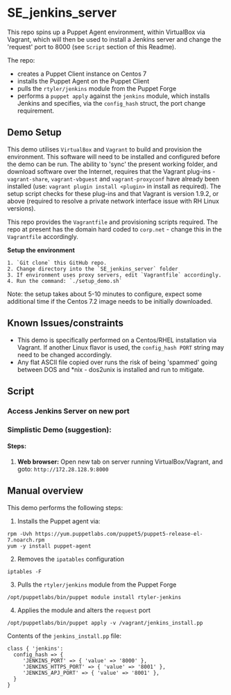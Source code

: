# SE_jenkins_server

This repo spins up a Puppet Agent environment, within VirtualBox via Vagrant, which will then be used to install a Jenkins server and change the 'request' port to 8000 (see `Script` section of this Readme).

The repo:
 * creates a Puppet Client instance on Centos 7
 * installs the Puppet Agent on the Puppet Client
 * pulls the `rtyler/jenkins` module from the Puppet Forge
 * performs a `puppet apply` against the `jenkins` module, which installs Jenkins and specifies, via the `config_hash` struct, the port change requirement.

## Demo Setup

This demo utilises `VirtualBox` and `Vagrant` to build and provision the environment. This software will need to be installed and configured before the demo can be run. The ability to 'sync' the present working folder, and download software over the Internet, requires that the Vagrant plug-ins - `vagrant-share`, `vagrant-vbguest` and `vagrant-proxyconf` have already been installed (use: `vagrant plugin install <plugin>` in install as required). The setup script checks for these plug-ins and that Vagrant is version 1.9.2, or above (required to resolve a private network interface issue with RH Linux versions).

This repo provides the `Vagrantfile` and provisioning scripts required. The repo at present has the domain hard coded to `corp.net` - change this in the `Vagrantfile` accordingly. 


**Setup the environment**

    1. `Git clone` this GitHub repo.
    2. Change directory into the `SE_jenkins_server` folder
    3. If environment uses proxy servers, edit `Vagrantfile` accordingly. 
    4. Run the command: `./setup_demo.sh`
Note: the setup takes about 5-10 minutes to configure, expect some additional time if the Centos 7.2 image needs to be initially downloaded.

## Known Issues/constraints
  * This demo is specifically performed on a Centos/RHEL installation via Vagrant. If another Linux flavor is used, the `config_hash PORT` string may need to be changed accordingly.
  * Any flat ASCII file copied over runs the risk of being 'spammed' going between DOS and *nix - dos2unix is installed and run to mitigate.

## Script

### Access Jenkins Server on new port

### Simplistic Demo (suggestion):

#### Steps:

1. **Web browser:** Open new tab on server running VirtualBox/Vagrant, and goto: `http://172.28.128.9:8000` 

## Manual overview

This demo performs the following steps:

1. Installs the Puppet agent via:
```
rpm -Uvh https://yum.puppetlabs.com/puppet5/puppet5-release-el-7.noarch.rpm
yum -y install puppet-agent
```

2. Removes the `ipatables` configuration
```
iptables -F
```

3. Pulls the `rtyler/jenkins` module from the Puppet Forge
```
/opt/puppetlabs/bin/puppet module install rtyler-jenkins
```

4. Applies the module and alters the `request` port
```
/opt/puppetlabs/bin/puppet apply -v /vagrant/jenkins_install.pp
```

Contents of the `jenkins_install.pp` file:
```
class { 'jenkins':
  config_hash => {
     'JENKINS_PORT' => { 'value' => '8000' },   
     'JENKINS_HTTPS_PORT' => { 'value' => '8001' },  
     'JENKINS_APJ_PORT' => { 'value' => '8001' },   
  }  
}
```


